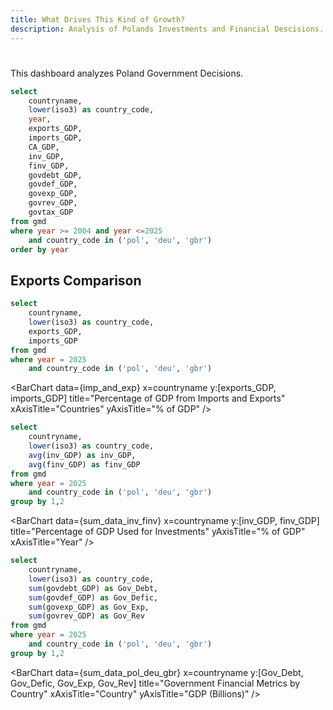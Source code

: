 ```yaml
---
title: What Drives This Kind of Growth?
description: Analysis of Polands Investments and Financial Descisions.
---
```



#
<LastRefreshed prefix="Data last updated"/>

This dashboard analyzes Poland Government Decisions.

```sql data_pol_deu_gbr
select
    countryname,
    lower(iso3) as country_code,
    year,
    exports_GDP,
    imports_GDP,
    CA_GDP,
    inv_GDP,
    finv_GDP,
    govdebt_GDP,
    govdef_GDP,
    govexp_GDP,
    govrev_GDP,
    govtax_GDP
from gmd 
where year >= 2004 and year <=2025
    and country_code in ('pol', 'deu', 'gbr')
order by year
```

## Exports Comparison

```sql imp_and_exp
select
    countryname,
    lower(iso3) as country_code,
    exports_GDP,
    imports_GDP
from gmd 
where year = 2025
    and country_code in ('pol', 'deu', 'gbr')
```

<BarChart
  data={imp_and_exp}
  x=countryname
  y:[exports_GDP, imports_GDP]
  title="Percentage of GDP from Imports and Exports"
  xAxisTitle="Countries"
  yAxisTitle="% of GDP"
/>

<LineChart 
    data={data_pol_deu_gbr}
    x=year
    y=CA_GDP
    series = countryname
    title="Curent Account"
    yAxisTitle="%"
    xAxisTitle="Year"
/>

```sql sum_data_inv_finv
select
    countryname,
    lower(iso3) as country_code,
    avg(inv_GDP) as inv_GDP,
    avg(finv_GDP) as finv_GDP
from gmd 
where year = 2025
    and country_code in ('pol', 'deu', 'gbr')
group by 1,2
```

<BarChart 
    data={sum_data_inv_finv}
    x=countryname
    y:[inv_GDP, finv_GDP]
    title="Percentage of GDP Used for Investments"
    yAxisTitle="% of GDP"
    xAxisTitle="Year"
/>


```sql sum_data_pol_deu_gbr
select
    countryname,
    lower(iso3) as country_code,
    sum(govdebt_GDP) as Gov_Debt,
    sum(govdef_GDP) as Gov_Defic,
    sum(govexp_GDP) as Gov_Exp,
    sum(govrev_GDP) as Gov_Rev
from gmd 
where year = 2025
    and country_code in ('pol', 'deu', 'gbr')
group by 1,2
```

<BarChart
  data={sum_data_pol_deu_gbr}
  x=countryname
  y:[Gov_Debt, Gov_Defic, Gov_Exp, Gov_Rev]
  title="Government Financial Metrics by Country"
  xAxisTitle="Country"
  yAxisTitle="GDP (Billions)"
/>
